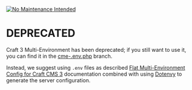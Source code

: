 [![No Maintenance Intended](http://unmaintained.tech/badge.svg)](http://unmaintained.tech/)

# DEPRECATED

Craft 3 Multi-Environment has been deprecated; if you still want to use it, you can find it in the [cme-.env.php](https://github.com/nystudio107/craft3-multi-environment/tree/cme-.env.php) branch.

Instead, we suggest using `.env` files as described [Flat Multi-Environment Config for Craft CMS 3](https://nystudio107.com/blog/multi-environment-configuration-for-craft-cms-3) documentation combined with using [Dotenvy](https://github.com/nystudio107/dotenvy) to generate the server configuration.

